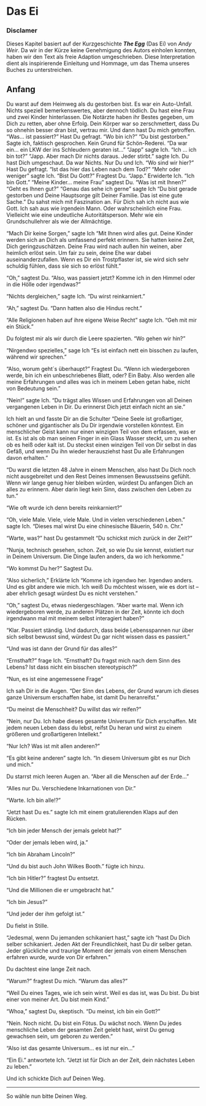 # Das Ei

### Disclamer
Dieses Kapitel basiert auf der Kurzgeschichte ***The Egg*** (Das Ei) von *Andy Weir*. 
Da wir in der Kürze keine Genehmigung des Autors einholen konnten, 
haben wir den Text als freie Adaption umgeschrieben. 
Diese Interpretation dient als inspirierende Einleitung und Hommage, 
um das Thema unseres Buches zu unterstreichen.


## Anfang
Du warst auf dem Heimweg als du gestorben bist.
Es war ein Auto-Unfall. Nichts speziell bemerkenswertes, aber dennoch tödlich.
Du hast eine Frau und zwei Kinder hinterlassen. Die Notärzte haben ihr Bestes gegeben, 
um Dich zu retten, aber ohne Erfolg.
Dein Körper war so zerschmettert, dass Du so ohnehin besser dran bist, vertrau mir.
Und dann hast Du mich getroffen.
“Was… ist passiert?” Hast Du gefragt. “Wo bin ich?”
“Du bist gestorben.” Sagte ich, faktisch gesprochen. Kein Grund für Schön-Rederei.
“Da war ein… ein LKW der ins Schleudern geraten ist…”
“Japp” sagte Ich.
“Ich … ich bin tot?”
“Japp. Aber mach Dir nichts daraus. Jeder stirbt.” sagte Ich.
Du hast Dich umgeschaut. Da war Nichts. Nur Du und Ich. “Wo sind wir hier?” 
Hast Du gefragt. “Ist das hier das Leben nach dem Tod?”
“Mehr oder weniger” sagte Ich.
“Bist Du Gott?” Fragtest Du.
“Japp.” Erwiderte Ich. “Ich bin Gott.”
“Meine Kinder… meine Frau” sagtest Du.
“Was ist mit Ihnen?”
“Geht es Ihnen gut?”
“Genau das sehe ich gerne” sagte Ich “Du bist gerade gestorben und Deine Hauptsorge gilt 
Deiner Familie. Das ist eine gute Sache.”
Du sahst mich mit Faszination an. Für Dich sah ich nicht aus wie Gott. 
Ich sah aus wie irgendein Mann. Oder wahrscheinlich eine Frau. 
Vielleicht wie eine undeutliche Autoritätsperson. 
Mehr wie ein Grundschullehrer als wie der Allmächtige.

“Mach Dir keine Sorgen,” sagte Ich “Mit Ihnen wird alles gut. 
Deine Kinder werden sich an Dich als umfassend perfekt erinnern. 
Sie hatten keine Zeit, Dich geringzuschätzen. Deine Frau wird nach außen hin weinen, 
aber heimlich erlöst sein. Um fair zu sein, deine Ehe war dabei auseinanderzufallen. 
Wenn es Dir ein Trostpflaster ist, sie wird sich sehr schuldig fühlen, 
dass sie sich so erlöst fühlt.”

“Oh,” sagtest Du. “Also, was passiert jetzt? Komme ich in den Himmel oder in die Hölle 
oder irgendwas?”

“Nichts dergleichen,” sagte Ich. “Du wirst reinkarniert.”

“Ah,” sagtest Du. “Dann hatten also die Hindus recht.”

“Alle Religionen haben auf ihre eigene Weise Recht” sagte Ich. “Geh mit mir ein Stück.”

Du folgtest mir als wir durch die Leere spazierten. “Wo gehen wir hin?”

“Nirgendwo spezielles,” sage Ich “Es ist einfach nett ein bisschen zu laufen, 
während wir sprechen.”

“Also, worum geht´s überhaupt?” Fragtest Du. “Wenn ich wiedergeboren werde, 
bin ich ein unbeschriebenes Blatt, oder? Ein Baby. Also werden alle meine Erfahrungen 
und alles was ich in meinem Leben getan habe, nicht von Bedeutung sein.”

“Nein!” sagte Ich. “Du trägst alles Wissen und Erfahrungen von all Deinen vergangenen 
Leben in Dir. Du erinnerst Dich jetzt einfach nicht an sie.”

Ich hielt an und fasste Dir an die Schulter “Deine Seele ist großartiger, 
schöner und gigantischer als Du Dir irgendwie vorstellen könntest. 
Ein menschlicher Geist kann nur einen winzigen Teil von dem erfassen, was er ist. 
Es ist als ob man seinen Finger in ein Glass Wasser steckt, um zu sehen ob es 
heiß oder kalt ist. Du steckst einen winzigen Teil von Dir selbst in das Gefäß, 
und wenn Du ihn wieder herausziehst hast Du alle Erfahrungen davon erhalten.”

“Du warst die letzten 48 Jahre in einem Menschen, also hast Du Dich noch nicht 
ausgebreitet und den Rest Deines immensen Bewusstseins gefühlt. 
Wenn wir lange genug hier bleiben würden, würdest Du anfangen Dich an alles zu erinnern. 
Aber darin liegt kein Sinn, dass zwischen den Leben zu tun.”

“Wie oft wurde ich denn bereits reinkarniert?”

“Oh, viele Male. Viele, viele Male. Und in vielen verschiedenen Leben.” sagte Ich. 
“Dieses mal wirst Du eine chinesische Bäuerin, 540 n. Chr.”

“Warte, was?” hast Du gestammelt “Du schickst mich zurück in der Zeit?”

“Nunja, technisch gesehen, schon. Zeit, so wie Du sie kennst, existiert nur in Deinem 
Universum. Die Dinge laufen anders, da wo ich herkomme.”

“Wo kommst Du her?” Sagtest Du.

“Also sicherlich,” Erklärte Ich “Komme ich irgendwo her. Irgendwo anders. 
Und es gibt andere wie mich. Ich weiß Du möchtest wissen, wie es dort ist – 
aber ehrlich gesagt würdest Du es nicht verstehen.”

“Oh,” sagtest Du, etwas niedergeschlagen. “Aber warte mal. 
Wenn ich wiedergeboren werde, zu anderen Plätzen in der Zeit, könnte ich doch 
irgendwann mal mit meinem selbst interagiert haben?”

“Klar. Passiert ständig. Und dadurch, dass beide Lebensspannen nur über sich selbst 
bewusst sind, würdest Du gar nicht wissen dass es passiert.”

“Und was ist dann der Grund für das alles?”

“Ernsthaft?” frage Ich. “Ernsthaft? Du fragst mich nach dem Sinn des Lebens? Ist dass 
nicht ein bisschen stereotypisch?”

“Nun, es ist eine angemessene Frage”

Ich sah Dir in die Augen. “Der Sinn des Lebens, der Grund warum ich dieses ganze 
Universum erschaffen habe, ist damit Du heranreifst.”

“Du meinst die Menschheit? Du willst das wir reifen?”

“Nein, nur Du. Ich habe dieses gesamte Universum für Dich erschaffen. Mit jedem neuen 
Leben dass du lebst, reifst Du heran und wirst zu einem größeren und großartigeren 
Intellekt.”

“Nur Ich? Was ist mit allen anderen?”

“Es gibt keine anderen” sagte Ich. “In diesem Universum gibt es nur Dich und mich.”

Du starrst mich leeren Augen an. “Aber all die Menschen auf der Erde…”

“Alles nur Du. Verschiedene Inkarnationen von Dir.”

“Warte. Ich bin alle!?”

“Jetzt hast Du es.” sagte Ich mit einem gratulierenden Klaps auf den Rücken.

“Ich bin jeder Mensch der jemals gelebt hat?”

“Oder der jemals leben wird, ja.”

“Ich bin Abraham Lincoln?”

“Und du bist auch John Wilkes Booth.” fügte ich hinzu.

“Ich bin Hitler?” fragtest Du entsetzt.

“Und die Millionen die er umgebracht hat.”

“Ich bin Jesus?”

“Und jeder der ihm gefolgt ist.”

Du fielst in Stille.

“Jedesmal, wenn Du jemanden schikaniert hast,” sagte ich “hast Du Dich selber schikaniert. 
Jeden Akt der Freundlichkeit, hast Du dir selber getan. Jeder glückliche und traurige 
Moment der jemals von einem Menschen erfahren wurde, wurde von Dir erfahren.”

Du dachtest eine lange Zeit nach.

“Warum?” fragtest Du mich. “Warum das alles?”

“Weil Du eines Tages, wie ich sein wirst. Weil es das ist, was Du bist. Du bist einer 
von meiner Art. Du bist mein Kind.”

“Whoa,” sagtest Du, skeptisch. “Du meinst, ich bin ein Gott?”

“Nein. Noch nicht. Du bist ein Fötus. Du wächst noch. Wenn Du jedes menschliche Leben 
der gesamten Zeit gelebt hast, wirst Du genug gewachsen sein, um geboren zu werden.”

“Also ist das gesamte Universum… es ist nur ein…”

“Ein Ei.” antwortete Ich. “Jetzt ist für Dich an der Zeit, dein nächstes Leben zu leben.”

Und ich schickte Dich auf Deinen Weg.

---

So wähle nun bitte Deinen Weg.